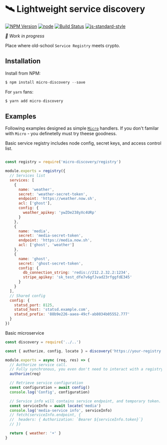 # 🛰 Lightweight service discovery

[![NPM Version](https://img.shields.io/npm/v/micro-discovery.svg?style=flat-square)](https://www.npmjs.com/package/micro-discovery)
[![node](https://img.shields.io/node/v/micro-discovery.svg?style=flat-square)](https://www.npmjs.com/package/micro-discovery)
[![Build Status](https://img.shields.io/travis/kitcast/micro-discovery.svg?branch=master&style=flat-square)](https://travis-ci.org/kitcast/micro-discovery)
[![js-standard-style](https://img.shields.io/badge/code%20style-standard-brightgreen.svg?style=flat-square)](http://standardjs.com/)

*🚧 Work in progress*

Place where old-school `Service Registry` meets crypto.

## Installation

Install from NPM:

```js
$ npm install micro-discovery --save
```

For `yarn` fans:

```js
$ yarn add micro-discovery
```


## Examples

Following examples designed as simple [`Micro`](https://github.com/zeit/micro) handlers. If you don't familar with `Micro` - you definetelly must try theese goodness.

Basic service registry includes node config, secret keys, and access control list.

```js

const registry = require('micro-discovery/registry')

module.exports = registry({
  // Services list
  services: [
    {
      name: 'weather',
      secret: 'weather-secret-token',
      endpoint: 'https://weather.now.sh',
      acl: ['ghost'],
      config: {
        weather_apikey: 'ywZOe238yXc4URp'
      }
    },
    {
      name: 'media',
      secret: 'media-secret-token',
      endpoint: 'https://media.now.sh',
      acl: ['ghost', 'weather']
    },
    {
      name: 'ghost',
      secret: 'ghost-secret-token',
      config: {
        db_connection_string: 'redis://212.2.32.2:1234',
        stripe_apikey: 'sk_test_dfe7v6gfJvad23rfggfdE345'
      }
    }
  ],
  // Shared config
  config: {
    statsd_port: 8125,
    statsd_host: 'statsd.example.com',
    statsd_prefix: '88b9e226-aaea-49cf-ab8034b05552.777'
  }
})
```

Basic microservice

```js
const discovery = require('../..')

const { authorize, config, locate } = discovery('https://your-registry.now.sh', 'weather-secret-token')

module.exports = async (req, res) => {
  // Authorize service call. 
  // Fully synchronous, you even don't need to interact with a registry.
  authorize(req)

  // Retrieve service configuration
  const configuration = await config()
  console.log('Config', configuration)

  // Service info will contains service endpoint, and temporary token.
  const serviceInfo = await locate('media')
  console.log('media-service info', serviceInfo)
  // fetch(serviceInfo.endpoint, {
  //  headers: { Authorization: `Bearer ${serviceInfo.token}`}
  // })

  return { weather: '☀️' }
}
```
